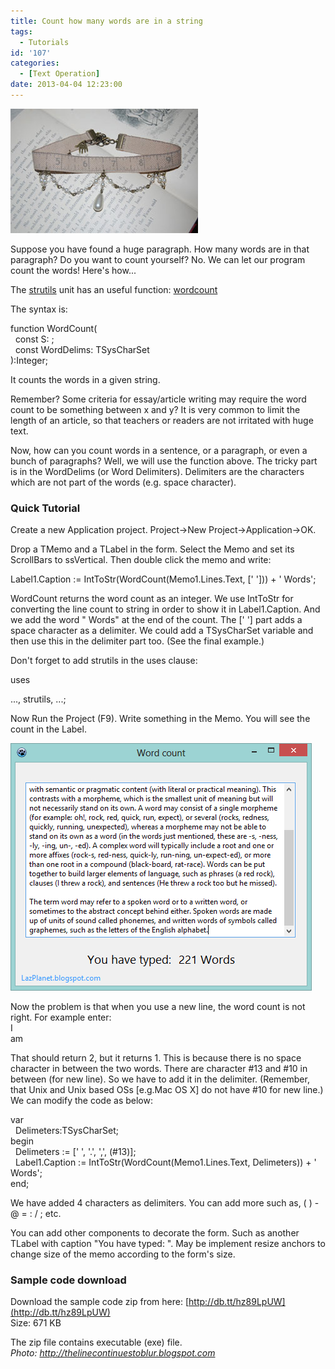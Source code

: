 ```yaml
---
title: Count how many words are in a string
tags:
  - Tutorials
id: '107'
categories:
  - [Text Operation]
date: 2013-04-04 12:23:00
---
```


![](count-words-in-string/necklace-measure-words.jpg)

Suppose you have found a huge paragraph. How many words are in that paragraph? Do you want to count yourself? No. We can let our program count the words! Here's how...
<!-- more -->
  
  
The [strutils](http://www.freepascal.org/docs-html/rtl/strutils/index-5.html) unit has an useful function: [wordcount](http://www.freepascal.org/docs-html/rtl/strutils/wordcount.html)  
  
The syntax is:  

function WordCount(  
  const S: ;  
  const WordDelims: TSysCharSet  
):Integer;

  
It counts the words in a given string.  
  
Remember? Some criteria for essay/article writing may require the word count to be something between x and y? It is very common to limit the length of an article, so that teachers or readers are not irritated with huge text.  
  
Now, how can you count words in a sentence, or a paragraph, or even a bunch of paragraphs? Well, we will use the function above. The tricky part is in the WordDelims (or Word Delimiters). Delimiters are the characters which are not part of the words (e.g. space character).  
  

### Quick Tutorial

Create a new Application project. Project->New Project->Application->OK.  
  
Drop a TMemo and a TLabel in the form. Select the Memo and set its ScrollBars to ssVertical. Then double click the memo and write:  

Label1.Caption := IntToStr(WordCount(Memo1.Lines.Text, \[' '\])) + ' Words';

  
WordCount returns the word count as an integer. We use IntToStr for converting the line count to string in order to show it in Label1.Caption. And we add the word " Words" at the end of the count. The \[' '\] part adds a space character as a delimiter. We could add a TSysCharSet variable and then use this in the delimiter part too. (See the final example.)  
  
Don't forget to add strutils in the uses clause:  

uses  
  
..., strutils, ...;

  
Now Run the Project (F9). Write something in the Memo. You will see the count in the Label.  
  

![](count-words-in-string/wordcount-1.gif)

  
  
Now the problem is that when you use a new line, the word count is not right. For example enter:  
I  
am  
  
That should return 2, but it returns 1. This is because there is no space character in between the two words. There are character #13 and #10 in between (for new line). So we have to add it in the delimiter. (Remember, that Unix and Unix based OSs \[e.g.Mac OS X\] do not have #10 for new line.) We can modify the code as below:  
  

var  
  Delimeters:TSysCharSet;  
begin  
  Delimeters := \[' ', '.', ',', (#13)\];  
  Label1.Caption := IntToStr(WordCount(Memo1.Lines.Text, Delimeters)) + ' Words';  
end; 

  
We have added 4 characters as delimiters. You can add more such as, ( ) - @ = : / ; etc.  
  
You can add other components to decorate the form. Such as another TLabel with caption "You have typed: ". May be implement resize anchors to change size of the memo according to the form's size.  

### Sample code download

Download the sample code zip from here: [http://db.tt/hz89LpUW](http://db.tt/hz89LpUW)  
Size: 671 KB  
  
The zip file contains executable (exe) file.  
_Photo: http://thelinecontinuestoblur.blogspot.com_